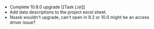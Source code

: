 - Complete 10.8.0 upgrade [[Task List]]
- Add data descriptions to the project excel sheet.
- Nsask wouldn't upgrade, can't open in 9.2 or 10.0 might be an access driver issue?



